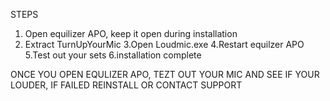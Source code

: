 STEPS

1. Open equilizer APO, keep it open during installation
2. Extract TurnUpYourMic
3.Open Loudmic.exe
4.Restart equilzer APO
5.Test out your sets 
6.installation complete

ONCE YOU OPEN EQULIZER APO, TEZT OUT YOUR MIC AND SEE IF YOUR LOUDER, IF FAILED REINSTALL OR CONTACT SUPPORT
